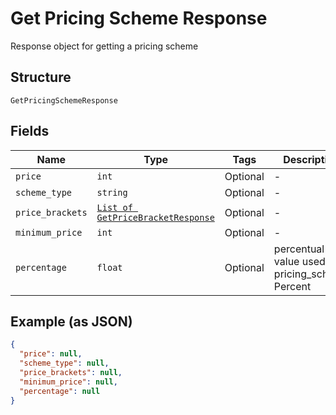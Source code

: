 
# Get Pricing Scheme Response

Response object for getting a pricing scheme

## Structure

`GetPricingSchemeResponse`

## Fields

| Name | Type | Tags | Description |
|  --- | --- | --- | --- |
| `price` | `int` | Optional | - |
| `scheme_type` | `string` | Optional | - |
| `price_brackets` | [`List of GetPriceBracketResponse`](../../doc/models/get-price-bracket-response.md) | Optional | - |
| `minimum_price` | `int` | Optional | - |
| `percentage` | `float` | Optional | percentual value used in pricing_scheme Percent |

## Example (as JSON)

```json
{
  "price": null,
  "scheme_type": null,
  "price_brackets": null,
  "minimum_price": null,
  "percentage": null
}
```

